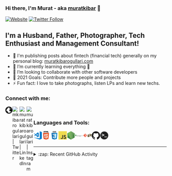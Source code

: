 ### Hi there, I'm Murat - aka [muratkibar][website] 👋

[![Website](https://img.shields.io/website?label=muratkibarogullari.com&style=for-the-badge&url=https%3A%2F%2Fmuratkibarogullari.com)](https://muratkibarogullari.com)
[![Twitter Follow](https://img.shields.io/twitter/follow/mkibarogullari?color=1DA1F2&logo=twitter&style=for-the-badge)](https://twitter.com/intent/follow?original_referer=https%3A%2F%2Fgithub.com%2Fmkibarogullari&screen_name=mkibarogullari)

## I'm a Husband, Father, Photographer, Tech Enthusiast and Management Consultant!

- 🔭 I'm publishing posts about fintech (financial tech) generally on my personal blog: [muratkibarogullari.com][blog]
- 🌱 I’m currently learning everything 🤣
- 👯 I’m looking to collaborate with other software developers
- 🥅 2021 Goals: Contribute more people and projects
- ⚡ Fun fact: I love to take photographs, listen LPs and learn new techs.

### Connect with me:

[<img align="left" alt="muratkibarogullari.com" width="22px" src="https://raw.githubusercontent.com/iconic/open-iconic/master/svg/globe.svg" />][website]
[<img align="left" alt="mkibarogullari | Twitter" width="22px" src="https://cdn.jsdelivr.net/npm/simple-icons@v3/icons/twitter.svg" />][twitter]
[<img align="left" alt="muratkibarogullari | LinkedIn" width="22px" src="https://cdn.jsdelivr.net/npm/simple-icons@v3/icons/linkedin.svg" />][linkedin]
[<img align="left" alt="muratkibarogullari | Instagram" width="22px" src="https://cdn.jsdelivr.net/npm/simple-icons@v3/icons/instagram.svg" />][instagram]

<br />

### Languages and Tools:

<img align="left" alt="Visual Studio Code" width="26px" src="https://raw.githubusercontent.com/github/explore/80688e429a7d4ef2fca1e82350fe8e3517d3494d/topics/visual-studio-code/visual-studio-code.png" />
<img align="left" alt="HTML5" width="26px" src="https://raw.githubusercontent.com/github/explore/80688e429a7d4ef2fca1e82350fe8e3517d3494d/topics/html/html.png" />
<img align="left" alt="CSS3" width="26px" src="https://raw.githubusercontent.com/github/explore/80688e429a7d4ef2fca1e82350fe8e3517d3494d/topics/css/css.png" />
<img align="left" alt="JavaScript" width="26px" src="https://raw.githubusercontent.com/github/explore/80688e429a7d4ef2fca1e82350fe8e3517d3494d/topics/javascript/javascript.png" />
<img align="left" alt="Node.js" width="26px" src="https://raw.githubusercontent.com/github/explore/80688e429a7d4ef2fca1e82350fe8e3517d3494d/topics/nodejs/nodejs.png" />
<img align="left" alt="MongoDB" width="26px" src="https://raw.githubusercontent.com/github/explore/80688e429a7d4ef2fca1e82350fe8e3517d3494d/topics/mongodb/mongodb.png" />
<img align="left" alt="Git" width="26px" src="https://raw.githubusercontent.com/github/explore/80688e429a7d4ef2fca1e82350fe8e3517d3494d/topics/git/git.png" />
<img align="left" alt="GitHub" width="26px" src="https://raw.githubusercontent.com/github/explore/78df643247d429f6cc873026c0622819ad797942/topics/github/github.png" />
<img align="left" alt="Terminal" width="26px" src="https://raw.githubusercontent.com/github/explore/80688e429a7d4ef2fca1e82350fe8e3517d3494d/topics/terminal/terminal.png" />

<br />
<br />

---

<details>
  <summary>:zap: Recent GitHub Activity</summary>
  
<!--START_SECTION:activity-->
1. 💪 Opened PR [#1] in [muratkibar/ibanshare-app](https://github.com/muratkibar/ibanshare-app)
2. 🎉 Opened PR [#2] in [muratkibar/ibanshare-www](https://github.com/muratkibar/ibanshare-www)
<!--END_SECTION:activity-->

</details>

<!-- <details>
  <summary>:zap: GitHub Stats</summary>

  <img align="left" alt="muratkibar's GitHub Stats" src="https://github-readme-stats.codestackr.vercel.app/api?username=codeSTACKr&show_icons=true&hide_border=true" />

</details> -->

[website]: https://muratkibarogullari.com
[blog]: https://muratkibarogullari.com
[twitter]: https://twitter.com/mkibarogullari
[instagram]: https://instagram.com/muratkibarogullari
[linkedin]: https://linkedin.com/in/muratkibarogullari
